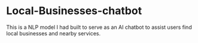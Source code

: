 # Local-Businesses-chatbot
This is a NLP model I had built to serve as an AI chatbot to assist users find local businesses and nearby services.
